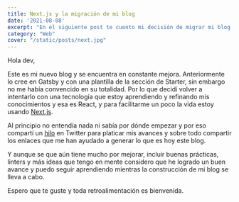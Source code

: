 ```yaml
---
title: Next.js y la migración de mi blog
date: '2021-08-08'
excerpt: "En el siguiente post te cuento mi decisión de migrar mi blog y cómo me ha ido con Next.js"
category: "Web"
cover: "/static/posts/next.jpg"
---
```


Hola dev,

Este es mi nuevo blog y se encuentra en constante mejora. Anteriormente lo cree en Gatsby y con una plantilla de la sección de Starter, sin embargo no me había convencido en su totalidad. Por lo que decidí volver a intentarlo con una tecnología que estoy aprendiendo y refinando mis conocimientos y esa es React, y para facilitarme un poco la vida estoy usando <a href="https://nextjs.org/">Next.js</a>.

Al principio no entendía nada ni sabía por dónde empezar y por eso compartí un <a href="https://twitter.com/silvercorp/status/1419041349467361280">hilo</a> en Twitter para platicar mis avances y sobre todo compartir los enlaces que me han ayudado a generar lo que es hoy este blog.

Y aunque se que aún tiene mucho por mejorar, incluir buenas prácticas, linters y más ideas que tengo en mente considero que he logrado un buen avance y puedo seguir aprendiendo mientras la construcción de mi blog se lleva a cabo.

Espero que te guste y toda retroalimentación es bienvenida.



